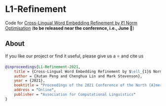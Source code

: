 # L1-Refinement
Code for [Cross-Lingual Word Embedding Refinement by ℓ1 Norm Optimisation](https://arxiv.org/abs/2104.04916) (__to be released near the conference, i.e., June :eyes:__)

## About
If you like our project or find it useful, please give us a :star: and cite us
```bib
@inproceedings{L1-Refinement-2021,
    title = {Cross-Lingual Word Embedding Refinement by $\ell_{1}$ Norm Optimisation}, 
    author = {Xutan Peng and Chenghua Lin and Mark Stevenson},
    year = {2021},
    booktitle = "Proceedings of the 2021 Conference of the North {A}merican Chapter of the Association for Computational Linguistics: Human Language Technologies",
    address = "Online",
    publisher = "Association for Computational Linguistics"
}
```

